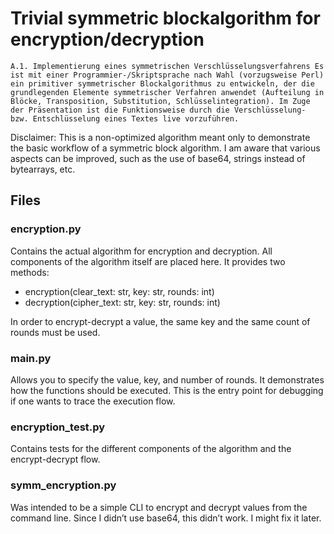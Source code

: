 # Trivial symmetric blockalgorithm for encryption/decryption


`A.1. Implementierung eines symmetrischen Verschlüsselungsverfahrens
Es ist mit einer Programmier-/Skriptsprache nach Wahl (vorzugsweise Perl) ein primitiver symmetrischer Blockalgorithmus zu entwickeln, der die grundlegenden Elemente symmetrischer Verfahren anwendet (Aufteilung in Blöcke, Transposition, Substitution, Schlüsselintegration). Im Zuge der Präsentation ist die Funktionsweise durch die Verschlüsselung- bzw. Entschlüsselung eines Textes live vorzuführen.`


Disclaimer: This is a non-optimized algorithm meant only to demonstrate the basic workflow of a symmetric block algorithm. I am aware that various aspects can be improved, such as the use of base64, strings instead of bytearrays, etc.

## Files

### encryption.py
Contains the actual algorithm for encryption and decryption. All components of the algorithm itself are placed here.
It provides two methods:
- encryption(clear_text: str, key: str, rounds: int)
- decryption(cipher_text: str, key: str, rounds: int)

In order to encrypt-decrypt a value, the same key and the same count of rounds must be used.

### main.py
Allows you to specify the value, key, and number of rounds. It demonstrates how the functions should be executed. This is the entry point for debugging if one wants to trace the execution flow.

### encryption_test.py
Contains tests for the different components of the algorithm and the encrypt-decrypt flow.

### symm_encryption.py
Was intended to be a simple CLI to encrypt and decrypt values from the command line. Since I didn’t use base64, this didn’t work. I might fix it later.
